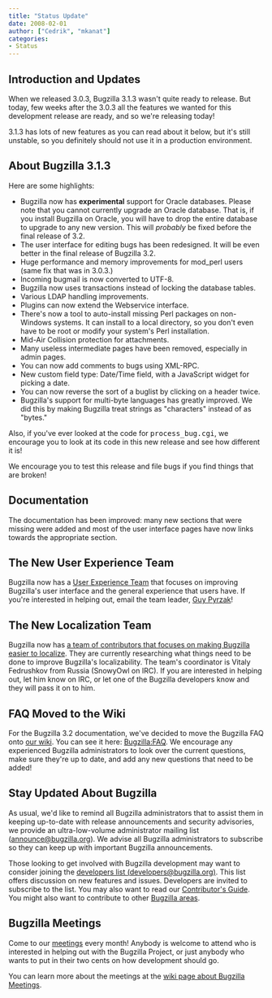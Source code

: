 ```yaml
---
title: "Status Update"
date: 2008-02-01
author: ["Cedrik", "mkanat"]
categories:
- Status
---
```


## Introduction and Updates

When we released 3.0.3, Bugzilla 3.1.3 wasn't quite ready to release. But today, few weeks after the 3.0.3 all the features we wanted for this development release are ready, and so we're releasing today!

3.1.3 has lots of new features as you can read about it below, but it's still unstable, so you definitely should not use it in a production environment.

## About Bugzilla 3.1.3

Here are some highlights:

*   Bugzilla now has **experimental** support for Oracle databases. Please note that you cannot currently upgrade an Oracle database. That is, if you install Bugzilla on Oracle, you will have to drop the entire database to upgrade to any new version. This will _probably_ be fixed before the final release of 3.2.
*   The user interface for editing bugs has been redesigned. It will be even better in the final release of Bugzilla 3.2.
*   Huge performance and memory improvements for mod_perl users (same fix that was in 3.0.3.)
*   Incoming bugmail is now converted to UTF-8.
*   Bugzilla now uses transactions instead of locking the database tables.
*   Various LDAP handling improvements.
*   Plugins can now extend the Webservice interface.
*   There's now a tool to auto-install missing Perl packages on non-Windows systems. It can install to a local directory, so you don't even have to be root or modify your system's Perl installation.
*   Mid-Air Collision protection for attachments.
*   Many useless intermediate pages have been removed, especially in admin pages.
*   You can now add comments to bugs using XML-RPC.
*   New custom field type: Date/Time field, with a JavaScript widget for picking a date.
*   You can now reverse the sort of a buglist by clicking on a header twice.
*   Bugzilla's support for multi-byte languages has greatly improved. We did this by making Bugzilla treat strings as "characters" instead of as "bytes."

Also, if you've ever looked at the code for <kbd>process_bug.cgi</kbd>, we encourage you to look at its code in this new release and see how different it is!

We encourage you to test this release and file bugs if you find things that are broken!

## Documentation

The documentation has been improved: many new sections that were missing were added and most of the user interface pages have now links towards the appropriate section.

## The New User Experience Team

Bugzilla now has a [User Experience Team](https://wiki.mozilla.org/Bugzilla:UE) that focuses on improving Bugzilla's user interface and the general experience that users have. If you're interested in helping out, email the team leader, [Guy Pyrzak](mailto:guy.pyrzak@gmail.com)!

## The New Localization Team

Bugzilla now has [a team of contributors that focuses on making Bugzilla easier to localize](https://wiki.mozilla.org/Bugzilla:L10N). They are currently researching what things need to be done to improve Bugzilla's localizability. The team's coordinator is Vitaly Fedrushkov from Russia (SnowyOwl on IRC). If you are interested in helping out, let him know on IRC, or let one of the Bugzilla developers know and they will pass it on to him.

## FAQ Moved to the Wiki

For the Bugzilla 3.2 documentation, we've decided to move the Bugzilla FAQ onto [our wiki](https://wiki.mozilla.org/Bugzilla). You can see it here: [Bugzilla:FAQ](https://wiki.mozilla.org/Bugzilla:FAQ). We encourage any experienced Bugzilla administrators to look over the current questions, make sure they're up to date, and add any new questions that need to be added!

## Stay Updated About Bugzilla

As usual, we'd like to remind all Bugzilla administrators that to assist them in keeping up-to-date with release announcements and security advisories, we provide an ultra-low-volume administrator mailing list ([announce@bugzilla.org](https://lists.bugzilla.org/cgi-bin/mj_wwwusr?func=lists-full-long&extra=announce)). We advise all Bugzilla administrators to subscribe so they can keep up with important Bugzilla announcements.

Those looking to get involved with Bugzilla development may want to consider joining the [developers list (developers@bugzilla.org)](https://lists.bugzilla.org/cgi-bin/mj_wwwusr?func=lists-long-full&extra=developers). This list offers discussion on new features and issues. Developers are invited to subscribe to the list. You may also want to read our [Contributor's Guide](https://www.bugzilla.org/docs/contributor.html). You might also want to contribute to other [Bugzilla areas](https://wiki.mozilla.org/Bugzilla:Bugzilla:Teams).

## Bugzilla Meetings

Come to our [meetings](https://wiki.mozilla.org/Bugzilla:Meetings) every month! Anybody is welcome to attend who is interested in helping out with the Bugzilla Project, or just anybody who wants to put in their two cents on how development should go.

You can learn more about the meetings at the [wiki page about Bugzilla Meetings](https://wiki.mozilla.org/Bugzilla:Meetings).
